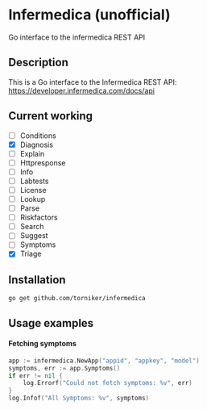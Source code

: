 # Infermedica (unofficial)
Go interface to the infermedica REST API

## Description

This is a Go interface to the Infermedica REST API: https://developer.infermedica.com/docs/api

## Current working

- [ ] Conditions
- [X] Diagnosis
- [ ] Explain
- [ ] Httpresponse
- [ ] Info
- [ ] Labtests
- [ ] License
- [ ] Lookup
- [ ] Parse
- [ ] Riskfactors
- [ ] Search
- [ ] Suggest
- [ ] Symptoms
- [X] Triage

## Installation

```go get github.com/torniker/infermedica```

## Usage examples

#### Fetching symptoms
```go
app := infermedica.NewApp("appid", "appkey", "model")
symptoms, err := app.Symptoms()
if err != nil {
    log.Errorf("Could not fetch symptoms: %v", err)
}
log.Infof("All Symptoms: %v", symptoms)
```


